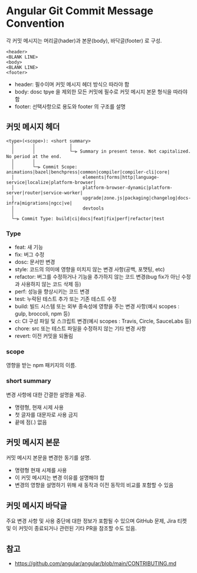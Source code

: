 # Angular Git Commit Message Convention
각 커밋 메시지는 머리글(hader)과 본문(body), 바닥글(footer) 로 구성.

```
<header>
<BLANK LINE>
<body>
<BLANK LINE>
<footer>
```
- header: 필수이며 커밋 메시지 헤더 방식으 따라야 함
- body: dosc tpye 을 제외한 모든 커밋에 필수로 커밋 메시지 본문 형식을 따라야 함
- footer: 선택사항으로 용도와 footer 의 구조를 설명

## 커밋 메시지 헤더
```
<type>(<scope>): <short summary>
  │       │             │
  │       │             └─⫸ Summary in present tense. Not capitalized. No period at the end.
  │       │
  │       └─⫸ Commit Scope: animations|bazel|benchpress|common|compiler|compiler-cli|core|
  │                          elements|forms|http|language-service|localize|platform-browser|
  │                          platform-browser-dynamic|platform-server|router|service-worker|
  │                          upgrade|zone.js|packaging|changelog|docs-infra|migrations|ngcc|ve|
  │                          devtools
  │
  └─⫸ Commit Type: build|ci|docs|feat|fix|perf|refactor|test
```

### Type
- feat: 새 기능
- fix: 버그 수정
- dosc: 문서만 변경
- style: 코드의 의미에 영향을 미치지 않는 변경 사항(공백, 포맷팅, etc)
- refactor: 버그를 수정하거나 기능을 추가하지 않는 코드 변경(bug fix가 아닌 수정과 사용하지 않는 코드 삭제 등)
- perf: 성능을 향상시키는 코드 변경
- test: 누락된 테스트 추가 또는 기존 테스트 수정
- build: 빌드 시스템 또는 외부 종속성에 영향을 주는 변경 사항(예시 scopes : gulp, broccoli, npm 등)
- ci: CI 구성 파일 및 스크립트 변경(예시 scopes : Travis, Circle, SauceLabs 등)
- chore: src 또는 테스트 파일을 수정하지 않는 기타 변경 사항
- revert: 이전 커밋을 되돌림

### scope
영향을 받는 npm 패키지의 이름.

### short summary
변경 사항에 대한 간결한 설명을 제공.
- 명령형, 현재 시제 사용
- 첫 글자를 대문자로 사용 금지
- 끝에 점(.) 없음

## 커밋 메시지 본문
커밋 메시지 본문을 변경한 동기를 설명.
- 명령형 현재 시제를 사용
- 이 커밋 메시지는 변경 이유를 설명해야 합
- 변경의 영향을 설명하기 위해 새 동작과 이전 동작의 비교를 포함할 수 있음

## 커밋 메시지 바닥글
주요 변경 사항 및 사용 중단에 대한 정보가 포함될 수 있으며 GitHub 문제, Jira 티켓 및 이 커밋이 종료되거나 관련된 기타 PR을 참조할 수도 있음.

## 참고
- https://github.com/angular/angular/blob/main/CONTRIBUTING.md
